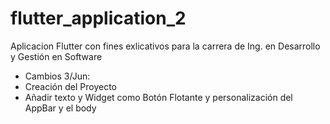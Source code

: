 # flutter_application_2

Aplicacion Flutter con fines exlicativos para la carrera de Ing. en Desarrollo y Gestión en Software
 - Cambios 3/Jun:
 - Creación del Proyecto
 - Añadir texto y Widget como Botón Flotante y personalización del AppBar y el body
 
 
